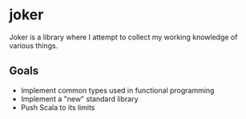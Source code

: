 joker
=====

Joker is a library where I attempt to collect my working knowledge of various things.

Goals
-----
- Implement common types used in functional programming
- Implement a "new" standard library
- Push Scala to its limits